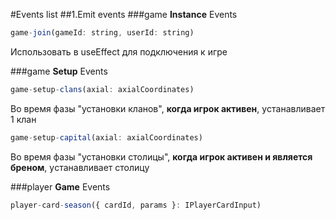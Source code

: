 #Events list
##1.Emit events
###game **Instance** Events
```js
game-join(gameId: string, userId: string)
```
Использовать в useEffect для подключения к игре

###game **Setup** Events
```js
game-setup-clans(axial: axialCoordinates)
```
Во время фазы "установки кланов", **когда игрок активен**, yстанавливает 1 клан

```js
game-setup-capital(axial: axialCoordinates)
```
Во время фазы "установки столицы", **когда игрок активен и является бреном**, yстанавливает столицу

###player **Game** Events
```js
player-card-season({ cardId, params }: IPlayerCardInput)
```